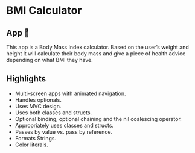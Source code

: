 #  BMI Calculator

## App 📱

This app is a Body Mass Index calculator. Based on the user’s weight and height it will calculate their body mass and give a piece of health advice depending on what BMI they have.

## Highlights

* Multi-screen apps with animated navigation.
* Handles optionals.
* Uses MVC design.
* Uses both classes and structs.
* Optional binding, optional chaining and the nil coalescing operator.
* Appropriately uses classes and structs. 
* Passes by value vs. pass by reference. 
* Formats Strings. 
* Color literals.
